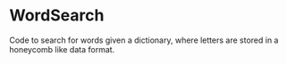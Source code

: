 # WordSearch
Code to search for words given a dictionary, where letters are stored in a honeycomb like data format.
